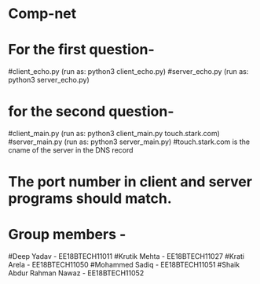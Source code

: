 # Comp-net
# For the first question- 
#client_echo.py (run as: python3 client_echo.py)
#server_echo.py (run as: python3 server_echo.py)

# for the second question-
#client_main.py (run as: python3 client_main.py touch.stark.com)
#server_main.py (run as: python3 server_main.py)
#touch.stark.com is the cname of the server in the DNS record

# The port number in client and server programs should match.

# Group members - 
#Deep Yadav - EE18BTECH11011
#Krutik Mehta - EE18BTECH11027
#Krati Arela - EE18BTECH11050
#Mohammed Sadiq - EE18BTECH11051
#Shaik Abdur Rahman Nawaz - EE18BTECH11052
